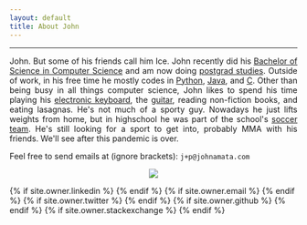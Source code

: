 ```yaml
---
layout: default
title: About John
---
```

<hr>
<p align="justify">John. But some of his friends call him Ice. John recently did his <a href="https://johnamata.com/photos/jpamata-bscs.JPG">Bachelor of Science in Computer Science</a> and am now doing <a href="https://www.linkedin.com/in/jpamata">postgrad studies</a>. Outside of work, in his free time he mostly codes in <a href="https://github.com/bradp1tt?tab=repositories&q=&type=&language=python">Python</a>, <a href="https://github.com/bradp1tt?tab=repositories&q=&type=&language=java">Java</a>, and <a href="https://github.com/bradp1tt?tab=repositories&q=&type=&language=c">C</a>. Other than being busy in all things computer science, John likes to spend his time playing his <a href="#">electronic keyboard</a>, the <a href="https://johnamata.com/photos/playing-guitar-in-2009.jpg">guitar</a>, reading non-fiction books, and eating lasagnas. He's not much of a sporty guy. Nowadays he just lifts weights from home, but in highschool he was part of the school's <a href="https://johnamata.com/photos/footballsoccer.jpg">soccer team</a>. He's still looking for a sport to get into, probably MMA with his friends. We'll see after this pandemic is over.</p>    

<p>Feel free to send emails at (ignore brackets): <code>j+p@johnamata.com</code></p>
<center>
  <p><img src="https://avatars1.githubusercontent.com/u/12871105"/></p>
</center>
  
<div class="pagination">
  {% if site.owner.linkedin %}
    <a href="{{ site.owner.linkedin }}" class="social-media-icons"><i class="fa fa-2x fa-linkedin" aria-hidden="true"></i></a>
  {% endif %}
  {% if site.owner.email %}
    <a href="mailto:{{ site.owner.email }}" class="social-media-icons"><i class="fa fa-2x fa-envelope" aria-hidden="true"></i></a>
  {% endif %}
  {% if site.owner.twitter %}
    <a href="{{ site.owner.twitter }}" class="social-media-icons"><i class="fa fa-2x fa-twitter" aria-hidden="true"></i></a>
  {% endif %}
  {% if site.owner.github %}
    <a href="{{ site.owner.github }}" class="social-media-icons"><i class="fa fa-2x fa-github" aria-hidden="true"></i></a>
  {% endif %}
  {% if site.owner.stackexchange %}
    <a href="{{ site.owner.stackexchange }}" class="social-media-icons"><i class="fa fa-2x fa-stack-overflow" aria-hidden="true"></i></a>
  {% endif %}
</div>
